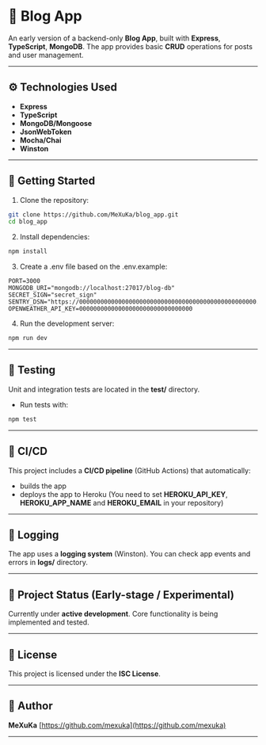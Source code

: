 # 📝 Blog App

An early version of a backend-only **Blog App**, built with **Express**, **TypeScript**, **MongoDB**. The app provides basic **CRUD** operations for posts and user management.

---

## ⚙️ Technologies Used

- **Express**
- **TypeScript**
- **MongoDB/Mongoose**
- **JsonWebToken**
- **Mocha/Chai**
- **Winston**

---

## 🚀 Getting Started

1. Clone the repository:

```bash
git clone https://github.com/MeXuKa/blog_app.git
cd blog_app
```

2. Install dependencies:

```bash
npm install
```

3. Create a .env file based on the .env.example:

```env
PORT=3000
MONGODB_URI="mongodb://localhost:27017/blog-db"
SECRET_SIGN="secret_sign"
SENTRY_DSN="https://00000000000000000000000000000000000000000000000000.ingest.de.sentry.io/0000000000000000"
OPENWEATHER_API_KEY=00000000000000000000000000000000
```

4. Run the development server:

```bash
npm run dev
```

---

## 🧪 Testing

Unit and integration tests are located in the **test/** directory.

- Run tests with:

```bash
npm test
```

---

## 🔁 CI/CD

This project includes a **CI/CD pipeline** (GitHub Actions) that automatically:

- builds the app
- deploys the app to Heroku (You need to set **HEROKU_API_KEY**, **HEROKU_APP_NAME** and **HEROKU_EMAIL** in your repository)

---

## 📓 Logging

The app uses a **logging system** (Winston). You can check app events and errors in **logs/** directory.

---

## 📌 Project Status (Early-stage / Experimental)

Currently under **active development**. Core functionality is being implemented and tested.

---

## 📃 License

This project is licensed under the **ISC License**.

---

## 👤 Author

**MeXuKa**
[https://github.com/mexuka](https://github.com/mexuka)

---